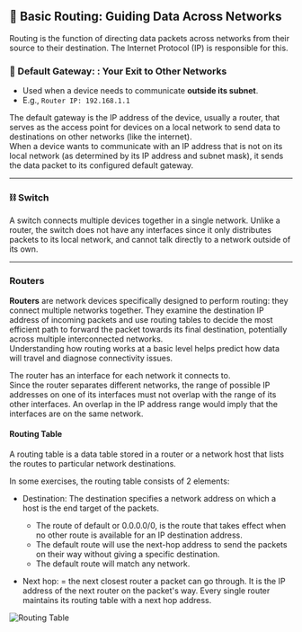 
## 🚏 Basic Routing: Guiding Data Across Networks
Routing is the function of directing data packets across networks from their source to their destination. The Internet Protocol (IP) is responsible for this.

### 🚪 Default Gateway: : Your Exit to Other Networks
- Used when a device needs to communicate **outside its subnet**.
- E.g., `Router IP: 192.168.1.1`

The default gateway is the IP address of the device, usually a router, that serves as the access point for devices on a local network to send data to destinations on other networks (like the internet).   
When a device wants to communicate with an IP address that is not on its local network (as determined by its IP address and subnet mask), it sends the data packet to its configured default gateway.

---
  
### ⛓ Switch
A switch connects multiple devices together in a single network. Unlike a router, the switch does not have any interfaces since it only distributes packets to its local network, and cannot talk directly to a network outside of its own.

---

### Routers 

**Routers** are network devices specifically designed to perform routing: they connect multiple networks together.
They examine the destination IP address of incoming packets and use routing tables to decide the most efficient path to forward the packet towards its final destination, potentially across multiple interconnected networks.  
Understanding how routing works at a basic level helps predict how data will travel and diagnose connectivity issues.
 
The router has an interface for each network it connects to.  
Since the router separates different networks, the range of possible IP addresses on one of its interfaces must not overlap with the range of its other interfaces. An overlap in the IP address range would imply that the interfaces are on the same network.

#### Routing Table 

A routing table is a data table stored in a router or a network host that lists the routes to particular network destinations.  

In some exercises, the routing table consists of 2 elements:
- Destination: The destination specifies a network address on which a host is the end target of the packets. 
  - The route of default or 0.0.0.0/0, is the route that takes effect when no other route is available for an IP destination address. 
  - The default route will use the next-hop address to send the packets on their way without giving a specific destination. 
  - The default route will match any network.

- Next hop: = the next closest router a packet can go through. It is the IP address of the next router on the packet's way. Every single router maintains its routing table with a next hop address.

![Routing Table](https://www.baeldung.com/wp-content/uploads/sites/4/2022/10/Routing-Table.drawio.png)